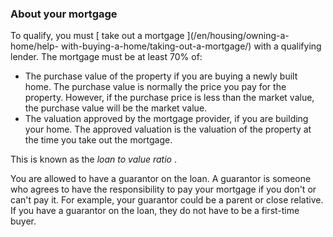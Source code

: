 ###  About your mortgage

To qualify, you must [ take out a mortgage ](/en/housing/owning-a-home/help-
with-buying-a-home/taking-out-a-mortgage/) with a qualifying lender. The
mortgage must be at least 70% of:

  * The purchase value of the property if you are buying a newly built home. The purchase value is normally the price you pay for the property. However, if the purchase price is less than the market value, the purchase value will be the market value. 
  * The valuation approved by the mortgage provider, if you are building your home. The approved valuation is the valuation of the property at the time you take out the mortgage. 

This is known as the _loan to value ratio_ .

You are allowed to have a guarantor on the loan. A guarantor is someone who
agrees to have the responsibility to pay your mortgage if you don't or can't
pay it. For example, your guarantor could be a parent or close relative. If
you have a guarantor on the loan, they do not have to be a first-time buyer.
